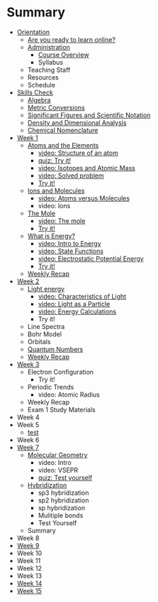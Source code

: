 # Summary

* [Orientation](README.md)
  * [Are you ready to learn online?](are-you-ready-to-learn-online.md)
  * [Administration](administration.md)
    * [Course Overview](administration/course-overview.md)
    * Syllabus
  * Teaching Staff
  * Resources
  * Schedule
* [Skills Check](skills-check.md)
  * [Algebra](algebra.md)
  * [Metric Conversions](metric-conversions.md)
  * [Significant Figures and Scientific Notation](significant-figures-and-scientific-notation.md)
  * [Density and Dimensional Analysis](density-and-dimensional-analysis.md)
  * [Chemical Nomenclature](chemical-nomenclature.md)
* [Week 1](lesson-1.md)
  * [Atoms and the Elements](lesson-1/lesson-11.md)
    * [video: Structure of an atom](lesson-1/lesson-11/structure-of-an-atom.md)
    * [quiz: Try it!](lesson-1/lesson-11/quiz-test-yourself.md)
    * [video: Isotopes and Atomic Mass](lesson-1/lesson-11/isotope-abundance/video-overview.md)
    * [video: Solved problem](lesson-1/lesson-11/isotope-abundance/video-solved-problem.md)
    * [Try it!](lesson-1/lesson-11/isotope-abundance/try-it.md)
  * [Ions and Molecules](lesson-1/lesson-11/ions-and-molecules.md)
    * [video: Atoms versus Molecules](lesson-1/lesson-11/ions-and-molecules/molecules.md)
    * video: Ions
  * [The Mole](lesson-1/the-mole.md)
    * [video: The mole](lesson-1/video-1.md)
    * [Try it!](lesson-1/test-yourself.md)
  * [What is Energy?](lesson-1/intro-to-energy.md)
    * [video: Intro to Energy](lesson-1/intro-to-energy/video-energy.md)
    * [video: State Functions](lesson-1/intro-to-energy/video-state-functions.md)
    * [video: Electrostatic Potential Energy](lesson-1/intro-to-energy/video-electrostatic-potential-energy.md)
    * [Try it!](lesson-1/intro-to-energy/try-it.md)
  * [Weekly Recap](lesson-1/weekly-recap.md)
* [Week 2](lesson-2.md)
  * [Light energy](lesson-1/light-energy.md)
    * [video: Characteristics of Light](lesson-1/light-energy/video-light-energy.md)
    * [video: Light as a Particle](lesson-1/light-energy/video-light-as-a-particle.md)
    * [video: Energy Calculations](lesson-1/light-energy/video-energy-calculations.md)
    * Try it!
  * Line Spectra
  * Bohr Model
  * Orbitals
  * [Quantum Numbers](lesson-2/quantum-numbers.md)
  * [Weekly Recap](lesson-2/weekly-recap.md)
* [Week 3](lesson-3.md)
  * Electron Configuration
    * Try it!
  * Periodic Trends
    * video: Atomic Radius
  * Weekly Recap
  * Exam 1 Study Materials
* Week 4
* Week 5
  * [test](test.md)
* Week 6
* [Week 7](week-7.md)
  * [Molecular Geometry](lesson-1/molecular-geometry.md)
    * video: Intro
    * video: VSEPR
    * [quiz: Test yourself](lesson-1/molecular-geometry/quiz-check-yourself.md)
  * [Hybridization](lesson-1/hybridization.md)
    * sp3 hybridization
    * sp2 hybridization
    * sp hybridization
    * Mulitiple bonds
    * Test Yourself
  * Summary
* Week 8
* [Week 9](week-9.md)
* Week 10
* Week 11
* Week 12
* Week 13
* [Week 14](week-14.md)
* [Week 15](week-15.md)

